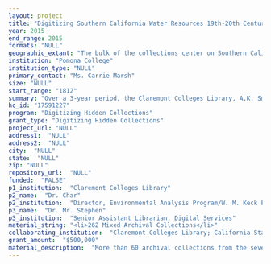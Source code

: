 ```yaml
--- 
layout: project 
title: "Digitizing Southern California Water Resources 19th-20th Centuries: A proposal to the Council on Libraries and Information Resources' Digitizing Hidden Special Collections and Archives program"
year: 2015
end_range: 2015
formats: "NULL"
geographic_extant: "The bulk of the collections center on Southern California, the Los Angeles basin, the San Gabriel and Pomona Valleys, and the Inland Empire region (San Bernardino and Riverside Counties), with some outliers into Central and Northern California, to San Diego County, and into parts of Arizona, Nevada, and Utah."
institution: "Pomona College"
institution_type: "NULL"
primary_contact: "Ms. Carrie Marsh"
size: "NULL"
start_range: "1812"
summary: "Over a 3-year period, the Claremont Colleges Library, A.K. Smiley Public Library, California State University Northridge Oviatt Library, California State University San Bernardino Water Resources Institute, National Archives and Records Administration at Riverside, Ontario City Library, and Upland Public Library will digitize materials that originated from a variety of sources such as federal, state and local governments, water companies, local agencies, engineers and other individuals involved in water development in the region from the 19th through the 20th centuries. This project targets more than 60 archival collections to be digitized, uploaded to an online digital asset management system, and cataloged with descriptive metadata. The digitized collections will be accessible to all with internet access, provide a foundation for a Southern California \"distributed\" digital water resource archive, and promote water resource research via digital exhibits."
hc_id: "17591227"
program: "Digitizing Hidden Collections"
grant_type: "Digitizing Hidden Collections"
project_url: "NULL"
address1:  "NULL"
address2:  "NULL"
city:  "NULL"
state:  "NULL"
zip: "NULL"
repository_url:  "NULL"
funded:  "FALSE"
p1_institution:  "Claremont Colleges Library"
p2_name:  "Dr. Char"
p2_institution:  "Director, Environmental Analysis Program/W. M. Keck Professor of Environmental Analysis"
p3_name:  "Dr. Mr. Stephen"
p3_institution:  "Senior Assistant Librarian, Digital Services"
material_string: "<li>262 Mixed Archival Collections</li>"
collaborating_institution:  "Claremont Colleges Library; California State University, Northridge, Oviatt Library; California State University, San Bernardino, Water Resources Institute; A. K. Smiley Public Library, Redlands, CA; Ontario City Library, Ontario, CA; Upland City Library, Upland, CA"
grant_amount:  "$500,000"
material_description:  "More than 60 archival collections from the seven partner institutions are targeted to be digitized under this grant. These collections originated from a variety of sources, such as federal, state and local governments, water companies, local agencies, engineers and other individuals involved in water resources development in the region from the 19th through the 20th centuries.\n\n\n\nNoteworthy individuals and organizations include Louis J. Alexander, All-American Canal, American Concrete and Pipe Company, Bear Valley Irrigation Company, Boulder Water Company, Bureau of Indian Affairs' Indian Irrigation Service, Bureau of Land Management (BLM), George Chaffey, Claremont Heights Irrigation Company, Del Monte Irrigation Company, Department of the Interior's Office of the Regional Solicitor in Los Angeles, Feather River Project Association, Fred C. Finkle, Charles Frankish, Duane L. Georgeson, Juana Beatriz GutiÃ©rrez, Imperial Irrigation District, Imperial Water Company, Willis S. Jones, Mojave Water Agency, Monte Vista Water, Company, Mothers of East Los Angeles (MELA), MELA-SI (Santa Isabel), Catherine Rose Mulholland, William Mulholland, Andrae B. Nordskog, Ontario Land Company, Ontario Land and Improvement Company, Ontario Mutual Water companies, Jeffry Joseph Prendergast, Salton Sea Authority, San Antonio Water Company, San Bernardino County Flood Control District, J. Ralph Shoemaker, Southwest Water League, U.S. Circuit Court for the Southern District of California, U.S. District Court for the Central District of California, U.S. Geological Survey's Hydrographic Branch, Frank E. Weymouth. \n\n\n\nSubjects covered by the collections include contamination and pollution; floods and flood plains; irrigation; legal cases; the Los Angeles Aqueduct; Owens Valley; reservoirs and dams; the Salton Sea; watersheds; water companies and municipal water suppliers; water engineering; water rights; and related subjects. The archival holdings across the institutions comprise blueprints, correspondence, ephemera, ledgers, legal papers, maps, pamphlets, photographs, plans, reports, scrapbooks, and technical documents."
---
```

